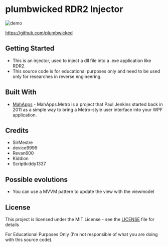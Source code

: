 # plumbwicked RDR2 Injector

![demo](https://imgur.com/a/Bv9hrI2)


https://github.com/plumbwicked

## Getting Started

- This is an injector, used to inject a dll file into a .exe application like RDR2.
- This source code is for educational purposes only and need to be used only for researches in reverse engineering.

## Built With

* [MahApps](https://mahapps.com/) - MahApps.Metro is a project that Paul Jenkins started back in 2011 as a simple way to bring a Metro-style user interface into your WPF application. 

## Credits
- SirMestre 
- device9999
- Revan600
- Kiddion
- Scriptkiddy1337

## Possible evolutions

- You can use a MVVM pattern to update the view with the viewmodel

## License

This project is licensed under the MIT License - see the [LICENSE](LICENSE) file for details

For Educational Purposes Only (I'm not responsible of what you are doing with this source code).
